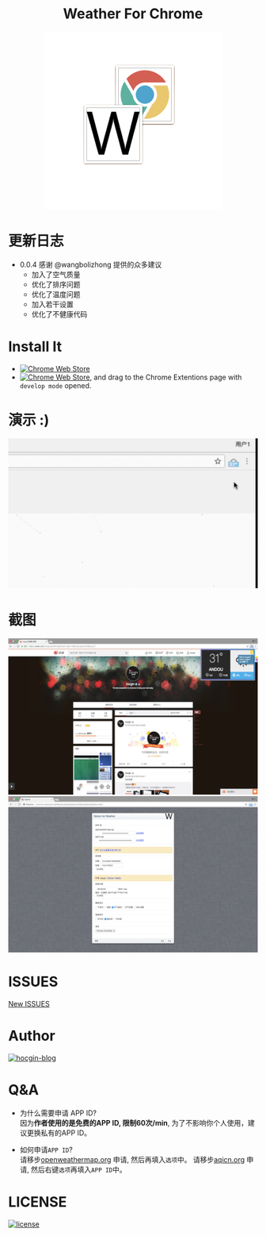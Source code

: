 <h1 align="center">Weather For Chrome</h1>
<p align="center"><img src="screenshots/weather-chrome.png"/></p>

# 更新日志
- 0.0.4 感谢 @wangbolizhong 提供的众多建议
    - 加入了空气质量
    - 优化了排序问题
    - 优化了温度问题
    - 加入若干设置
    - 优化了不健康代码

# Install It
- [![Chrome Web Store](https://img.shields.io/badge/Chrome%20Web%20Store-v0.0.3-brightgreen.svg)](https://chrome.google.com/webstore/detail/weather/ibieofighcnndjcjchdahdiacjpmkhgf)
- [![Chrome Web Store](https://img.shields.io/badge/Dowloads-561%20KB-brightgreen.svg)](build/WearthForChrome.crx), and drag to the Chrome Extentions page with `develop mode` opened.

# 演示 :)
![演示](screenshots/0-0-3.gif)

# 截图
![演示1](screenshots/2.png)
![演示2](screenshots/option.png)

# ISSUES
[New ISSUES](https://github.com/hocgin/WeatherForChrome/issues/new)

# Author
[![hocgin-blog](https://img.shields.io/badge/hocgin-blog-blue.svg)](http://hocg.in)

# Q&A
- 为什么需要申请 APP ID?  
因为**作者使用的是免费的APP ID, 限制60次/min**, 为了不影响你个人使用，建议更换私有的APP ID。

- 如何申请`APP ID`?  
请移步[openweathermap.org](https://home.openweathermap.org/api_keys) 申请, 然后再填入`选项`中。
请移步[aqicn.org](http://aqicn.org/data-platform/token/#/) 申请, 然后右键`选项`再填入`APP ID`中。

# LICENSE
[![license](https://img.shields.io/github/license/mashape/apistatus.svg?style=flat-square)](/LICENSE)
